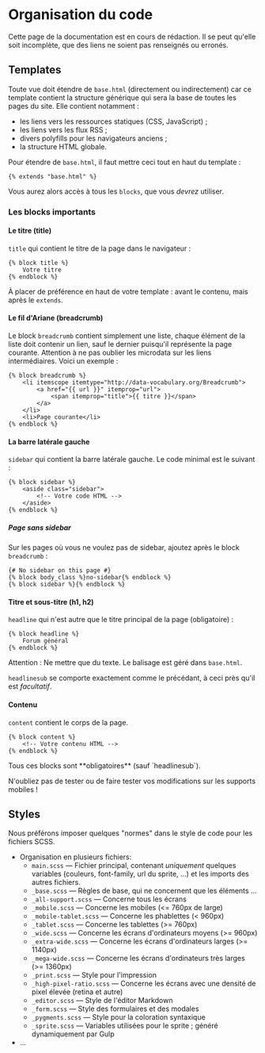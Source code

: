 # Organisation du code

<div class="warning ico-after">
    <p>
        Cette page de la documentation est en cours de rédaction.  
        Il se peut qu'elle soit incomplète, que des liens ne soient pas renseignés ou erronés.
    </p>
</div>


## Templates

Toute vue doit étendre de ```base.html``` (directement ou indirectement) car ce template contient la structure générique qui sera la base de toutes les pages du site. Elle contient notamment :

- les liens vers les ressources statiques (CSS, JavaScript) ;
- les liens vers les flux RSS ;
- divers polyfills pour les navigateurs anciens ;
- la structure HTML globale.

Pour étendre de `base.html`, il faut mettre ceci tout en haut du template :

```django
{% extends "base.html" %}
```

Vous aurez alors accès à tous les `blocks`, que vous *devrez* utiliser.


### Les blocks importants

#### Le titre (title)

`title` qui contient le titre de la page dans le navigateur : 

```django
{% block title %}
    Votre titre
{% endblock %}
```

À placer de préférence en haut de votre template : avant le contenu, mais après le `extends`.

#### Le fil d'Ariane (breadcrumb)

Le block `breadcrumb` contient simplement une liste, chaque élément de la liste doit contenir un lien, sauf le dernier puisqu'il représente la page courante. Attention à ne pas oublier les microdata sur les liens intermédiaires. Voici un exemple :

```html+django
{% block breadcrumb %}
    <li itemscope itemtype="http://data-vocabulary.org/Breadcrumb">
        <a href="{{ url }}" itemprop="url">
            <span itemprop="title">{{ titre }}</span>
        </a>
    </li>
    <li>Page courante</li>
{% endblock %}
```

#### La barre latérale gauche

`sidebar` qui contient la barre latérale gauche. Le code minimal est le suivant : 

```html+django
{% block sidebar %}
    <aside class="sidebar">
        <!-- Votre code HTML -->
    </aside>
{% endblock %}
```

##### Page sans sidebar

Sur les pages où vous ne voulez pas de sidebar, ajoutez après le block `breadcrumb` : 

```html+django
{# No sidebar on this page #}
{% block body_class %}no-sidebar{% endblock %}
{% block sidebar %}{% endblock %}
```


#### Titre et sous-titre (h1, h2)

`headline` qui n'est autre que le titre principal de la page (obligatoire) : 

```django
{% block headline %}
    Forum général
{% endblock %}
```

Attention : Ne mettre que du texte. Le balisage est géré dans `base.html`.

`headlinesub` se comporte exactement comme le précédant, à ceci près qu'il est *facultatif*.


#### Contenu

`content` contient le corps de la page.

```html+django
{% block content %}
    <!-- Votre contenu HTML -->
{% endblock %}
```


<div class="information ico-after">
    <p>
        Tous ces blocks sont **obligatoires** (sauf `headlinesub`).
    </p>
    <p>
        N'oubliez pas de tester ou de faire tester vos modifications sur les supports mobiles !
    </p>
</div>


## Styles

Nous préférons imposer quelques "normes" dans le style de code pour les fichiers SCSS.

- Organisation en plusieurs fichiers:
    - `main.scss` — Fichier principal, contenant *uniquement* quelques variables (couleurs, font-family, url du sprite, ...) et les imports des autres fichiers.
    - `_base.scss` — Règles de base, qui ne concernent que les éléments ...
    - `_all-support.scss` — Concerne tous les écrans
    - `_mobile.scss` — Concerne les mobiles (<= 760px de large)
    - `_mobile-tablet.scss` — Concerne les phablettes (< 960px)
    - `_tablet.scss` — Concerne les tablettes (>= 760px)
    - `_wide.scss` — Concerne les écrans d'ordinateurs moyens (>= 960px)
    - `_extra-wide.scss` — Concerne les écrans d'ordinateurs larges (>= 1140px)
    - `_mega-wide.scss` — Concerne les écrans d'ordinateurs très larges (>= 1360px)
    - `_print.scss` — Style pour l'impression
    - `_high-pixel-ratio.scss` — Concerne les écrans avec une densité de pixel élevée (retina et autre)
    - `_editor.scss` — Style de l'éditor Markdown
    - `_form.scss` — Style des formulaires et des modales
    - `_pygments.scss` — Style pour la coloration syntaxique
    - `_sprite.scss` — Variables utilisées pour le sprite ; généré dynamiquement par Gulp
- ...